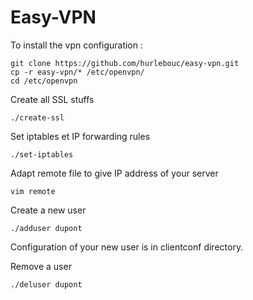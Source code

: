 # Easy-VPN

To install the vpn configuration :

    git clone https://github.com/hurlebouc/easy-vpn.git
    cp -r easy-vpn/* /etc/openvpn/
    cd /etc/openvpn

Create all SSL stuffs

    ./create-ssl

Set iptables et IP forwarding rules

    ./set-iptables

Adapt remote file to give IP address of your server

    vim remote

Create a new user

    ./adduser dupont
Configuration of your new user is in clientconf directory.

Remove a user

    ./deluser dupont
